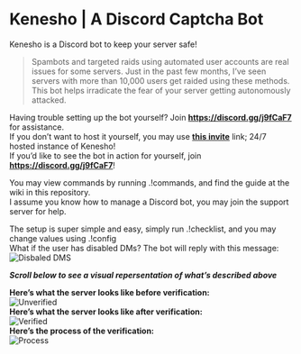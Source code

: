 <h1 id="kenesho--a-discord-captcha-bot">Kenesho | A Discord Captcha Bot</h1>
<p>Kenesho is a Discord bot to keep your server safe!</p>
<blockquote>
<p>Spambots and targeted raids using automated user accounts are real<br>
issues for some servers. Just in the past few months, I’ve seen<br>
servers with more than 10,000 users get raided using these methods.<br>
This bot helps irradicate the fear of your server getting autonomously<br>
attacked.</p>
</blockquote>
<p>Having trouble setting up the bot yourself? Join <strong><a href="https://discord.gg/j9fCaF7">https://discord.gg/j9fCaF7</a></strong> for assistance.<br>
If you don’t want to host it yourself, you may use <a href="https://discordapp.com/api/oauth2/authorize?client_id=565019416803147776&amp;permissions=8&amp;scope=bot"><strong>this invite</strong></a> link; 24/7 hosted instance of Kenesho!<br>
If you’d like to see the bot in action for yourself, join <strong><a href="https://discord.gg/j9fCaF7">https://discord.gg/j9fCaF7</a></strong>!</p>
<p>You may view commands by running .!commands, and find the guide at the wiki in this repository.<br>
I assume you know how to manage a Discord bot, you may join the support server for help.</p>
<p>The setup is super simple and easy, simply run .!checklist, and you may change values using .!config<br>
What if the user has disabled DMs? The bot will reply with this message:<br>
<img src="https://i.imgur.com/JlHqSOP.png" alt="Disbaled DMS"></p>
<p><em><strong>Scroll below to see a visual repersentation of what’s described above</strong></em></p>
<p><strong>Here’s what the server looks like before verification:</strong><br>
<img src="https://i.imgur.com/d46wGYR.png" alt="Unverified"><br>
<strong>Here’s what the server looks like after verification:</strong><br>
<img src="https://i.imgur.com/VydRWyp.png" alt="Verified"><br>
<strong>Here’s the process of the verification:</strong><br>
<img src="https://i.imgur.com/p1eQeWS.png" alt="Process"></p>


